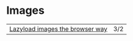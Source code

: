# Images

|  |  |
| :--- | :--- |
| [Lazyload images the browser way](https://itsopensource.com/lazyload-images-the-browser-way/) | 3/2 |

